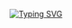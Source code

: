 <p align="center">
  <a href="https://git.io/typing-svg">
    <img src="https://readme-typing-svg.demolab.com?font=Fira+Code&weight=600&size=25&pause=1000&color=FFFFFF&background=00000000&vCenter=true&width=435&height=40&lines=Ol%C3%A1%2C+eu+sou+Derek+Diniz!+%E2%98%95&stroke=000000&strokeWidth=1" alt="Typing SVG">
  </a>
</p>



